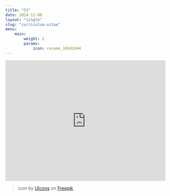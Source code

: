 ```yaml
---
title: "CV"
date: 2024-11-08
layout: "single"
slug: "curriculum-vitae"
menu:
    main:
        weight: 2
        params: 
            icon: resume_16542644
---
```


<embed src="https://drive.google.com/viewerng/
viewer?embedded=true&url=https://drive.google.com/file/d/14nnMuFqk1JdIdYefVlxn4M5fjpwA9MsC/preview?usp=drive_link" width="500" height="375">

> icon by [UIcons](https://freepik.com/icon/resume_16542644#fromView=search&page=1&position=1&uuid=01af8039-1b43-44e7-aff0-905c920bdba3) on [Freepik](https://freepik.com/)